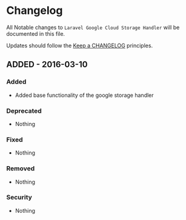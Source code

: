 # Changelog

All Notable changes to `Laravel Google Cloud Storage Handler` will be documented in this file.

Updates should follow the [Keep a CHANGELOG](http://keepachangelog.com/) principles.

## ADDED - 2016-03-10

### Added
- Added base functionality of the google storage handler

### Deprecated
- Nothing

### Fixed
- Nothing

### Removed
- Nothing

### Security
- Nothing